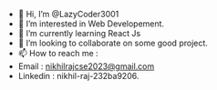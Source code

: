 - 👋 Hi, I’m @LazyCoder3001
- 👀 I’m interested in Web Developement.
- 🌱 I’m currently learning React Js
- 💞️ I’m looking to collaborate on some good project.
- 📫 How to reach me :
- Email : nikhilrajcse2023@gmail.com
- Linkedin : nikhil-raj-232ba9206.

<!---
LazyCoder3001/LazyCoder3001 is a ✨ special ✨ repository because its `README.md` (this file) appears on your GitHub profile.
You can click the Preview link to take a look at your changes.
--->
